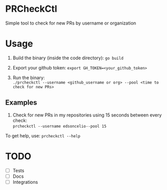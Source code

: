 # PRCheckCtl
Simple tool to check for new PRs by username or organization

# Usage
1. Build the binary (inside the code directory):
`go build`

2. Export your github token: 
`export GH_TOKEN=<your_github_token>`

3. Run the binary:   
`./prcheckctl --username <github_username or org> --pool <time to check for new PRs>`

## Examples

1. Check for new PRs in my repositories using 15 seconds between every check:   
`prcheckctl --username edsoncelio--pool 15`

To get help, use:
`prcheckctl --help`

# TODO
- [ ] Tests
- [ ] Docs
- [ ] Integrations
